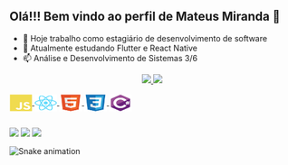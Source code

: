 ## Olá!!! Bem vindo ao perfil de Mateus Miranda 👋

- 🔭 Hoje trabalho como estagiário de desenvolvimento de software
- 🌱 Atualmente estudando Flutter e React Native
- 📫 Análise e Desenvolvimento de Sistemas 3/6

<div align="center">
  <a href="https://github.com/MateusJunio016">
  <img height="180em" src="https://github-readme-stats.vercel.app/api?username=MateusJunio016&show_icons=true&theme=tokyonight&include_all_commits=true&count_private=true"/>
  <img height="180em" src="https://github-readme-stats.vercel.app/api/top-langs/?username=MateusJunio016&layout=compact&langs_count=7&theme=tokyonight"/>
</div>
  
  <div style="display: inline_block"><br>
  <img align="center" alt="Mateus-Js" height="30" width="40" src="https://raw.githubusercontent.com/devicons/devicon/master/icons/javascript/javascript-plain.svg">
  <img align="center" alt="Mateus-React" height="30" width="40" src="https://raw.githubusercontent.com/devicons/devicon/master/icons/react/react-original.svg">
  <img align="center" alt="Mateus-HTML" height="30" width="40" src="https://raw.githubusercontent.com/devicons/devicon/master/icons/html5/html5-original.svg">
  <img align="center" alt="Mateus-CSS" height="30" width="40" src="https://raw.githubusercontent.com/devicons/devicon/master/icons/css3/css3-original.svg">
  <img align="center" alt="Mateus-Csharp" height="30" width="40" src="https://raw.githubusercontent.com/devicons/devicon/master/icons/csharp/csharp-original.svg">
</div>
    
  ##
 
<div> 
  <a href="https://instagram.com/mateusjunio017" target="_blank"><img src="https://img.shields.io/badge/-Instagram-%23E4405F?style=for-the-badge&logo=instagram&logoColor=white" target="_blank"></a>
  <a href = "mailto:mateus.miranda.mjsm@gmail.com"><img src="https://img.shields.io/badge/-Gmail-%23333?style=for-the-badge&logo=gmail&logoColor=white" target="_blank"></a>
  <a href="https://www.linkedin.com/in/rafaella-ballerini-45875016a" target="_blank"><img src="https://img.shields.io/badge/-LinkedIn-%230077B5?style=for-the-badge&logo=linkedin&logoColor=white" target="_blank"></a> 
  
  ![Snake animation]([https://github.com/MateusJunio016/MateusJunio016/blob/output/github-contribution-grid-snake.svg](https://github.com/MateusJunio016/MateusJunio016/blob/main/github-contribution-grid-snake.svg))
  
 </div>
